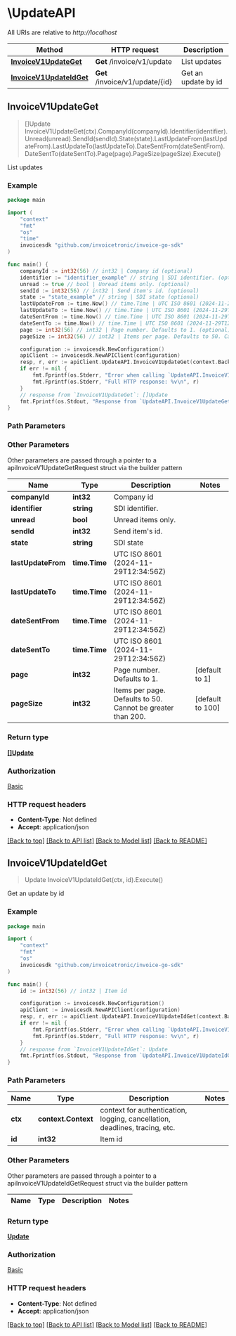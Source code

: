 # \UpdateAPI

All URIs are relative to *http://localhost*

Method | HTTP request | Description
------------- | ------------- | -------------
[**InvoiceV1UpdateGet**](UpdateAPI.md#InvoiceV1UpdateGet) | **Get** /invoice/v1/update | List updates
[**InvoiceV1UpdateIdGet**](UpdateAPI.md#InvoiceV1UpdateIdGet) | **Get** /invoice/v1/update/{id} | Get an update by id



## InvoiceV1UpdateGet

> []Update InvoiceV1UpdateGet(ctx).CompanyId(companyId).Identifier(identifier).Unread(unread).SendId(sendId).State(state).LastUpdateFrom(lastUpdateFrom).LastUpdateTo(lastUpdateTo).DateSentFrom(dateSentFrom).DateSentTo(dateSentTo).Page(page).PageSize(pageSize).Execute()

List updates



### Example

```go
package main

import (
	"context"
	"fmt"
	"os"
    "time"
	invoicesdk "github.com/invoicetronic/invoice-go-sdk"
)

func main() {
	companyId := int32(56) // int32 | Company id (optional)
	identifier := "identifier_example" // string | SDI identifier. (optional)
	unread := true // bool | Unread items only. (optional)
	sendId := int32(56) // int32 | Send item's id. (optional)
	state := "state_example" // string | SDI state (optional)
	lastUpdateFrom := time.Now() // time.Time | UTC ISO 8601 (2024-11-29T12:34:56Z) (optional)
	lastUpdateTo := time.Now() // time.Time | UTC ISO 8601 (2024-11-29T12:34:56Z) (optional)
	dateSentFrom := time.Now() // time.Time | UTC ISO 8601 (2024-11-29T12:34:56Z) (optional)
	dateSentTo := time.Now() // time.Time | UTC ISO 8601 (2024-11-29T12:34:56Z) (optional)
	page := int32(56) // int32 | Page number. Defaults to 1. (optional) (default to 1)
	pageSize := int32(56) // int32 | Items per page. Defaults to 50. Cannot be greater than 200. (optional) (default to 100)

	configuration := invoicesdk.NewConfiguration()
	apiClient := invoicesdk.NewAPIClient(configuration)
	resp, r, err := apiClient.UpdateAPI.InvoiceV1UpdateGet(context.Background()).CompanyId(companyId).Identifier(identifier).Unread(unread).SendId(sendId).State(state).LastUpdateFrom(lastUpdateFrom).LastUpdateTo(lastUpdateTo).DateSentFrom(dateSentFrom).DateSentTo(dateSentTo).Page(page).PageSize(pageSize).Execute()
	if err != nil {
		fmt.Fprintf(os.Stderr, "Error when calling `UpdateAPI.InvoiceV1UpdateGet``: %v\n", err)
		fmt.Fprintf(os.Stderr, "Full HTTP response: %v\n", r)
	}
	// response from `InvoiceV1UpdateGet`: []Update
	fmt.Fprintf(os.Stdout, "Response from `UpdateAPI.InvoiceV1UpdateGet`: %v\n", resp)
}
```

### Path Parameters



### Other Parameters

Other parameters are passed through a pointer to a apiInvoiceV1UpdateGetRequest struct via the builder pattern


Name | Type | Description  | Notes
------------- | ------------- | ------------- | -------------
 **companyId** | **int32** | Company id | 
 **identifier** | **string** | SDI identifier. | 
 **unread** | **bool** | Unread items only. | 
 **sendId** | **int32** | Send item&#39;s id. | 
 **state** | **string** | SDI state | 
 **lastUpdateFrom** | **time.Time** | UTC ISO 8601 (2024-11-29T12:34:56Z) | 
 **lastUpdateTo** | **time.Time** | UTC ISO 8601 (2024-11-29T12:34:56Z) | 
 **dateSentFrom** | **time.Time** | UTC ISO 8601 (2024-11-29T12:34:56Z) | 
 **dateSentTo** | **time.Time** | UTC ISO 8601 (2024-11-29T12:34:56Z) | 
 **page** | **int32** | Page number. Defaults to 1. | [default to 1]
 **pageSize** | **int32** | Items per page. Defaults to 50. Cannot be greater than 200. | [default to 100]

### Return type

[**[]Update**](Update.md)

### Authorization

[Basic](../README.md#Basic)

### HTTP request headers

- **Content-Type**: Not defined
- **Accept**: application/json

[[Back to top]](#) [[Back to API list]](../README.md#documentation-for-api-endpoints)
[[Back to Model list]](../README.md#documentation-for-models)
[[Back to README]](../README.md)


## InvoiceV1UpdateIdGet

> Update InvoiceV1UpdateIdGet(ctx, id).Execute()

Get an update by id



### Example

```go
package main

import (
	"context"
	"fmt"
	"os"
	invoicesdk "github.com/invoicetronic/invoice-go-sdk"
)

func main() {
	id := int32(56) // int32 | Item id

	configuration := invoicesdk.NewConfiguration()
	apiClient := invoicesdk.NewAPIClient(configuration)
	resp, r, err := apiClient.UpdateAPI.InvoiceV1UpdateIdGet(context.Background(), id).Execute()
	if err != nil {
		fmt.Fprintf(os.Stderr, "Error when calling `UpdateAPI.InvoiceV1UpdateIdGet``: %v\n", err)
		fmt.Fprintf(os.Stderr, "Full HTTP response: %v\n", r)
	}
	// response from `InvoiceV1UpdateIdGet`: Update
	fmt.Fprintf(os.Stdout, "Response from `UpdateAPI.InvoiceV1UpdateIdGet`: %v\n", resp)
}
```

### Path Parameters


Name | Type | Description  | Notes
------------- | ------------- | ------------- | -------------
**ctx** | **context.Context** | context for authentication, logging, cancellation, deadlines, tracing, etc.
**id** | **int32** | Item id | 

### Other Parameters

Other parameters are passed through a pointer to a apiInvoiceV1UpdateIdGetRequest struct via the builder pattern


Name | Type | Description  | Notes
------------- | ------------- | ------------- | -------------


### Return type

[**Update**](Update.md)

### Authorization

[Basic](../README.md#Basic)

### HTTP request headers

- **Content-Type**: Not defined
- **Accept**: application/json

[[Back to top]](#) [[Back to API list]](../README.md#documentation-for-api-endpoints)
[[Back to Model list]](../README.md#documentation-for-models)
[[Back to README]](../README.md)

